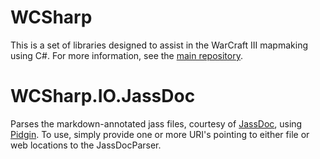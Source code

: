 # WCSharp
This is a set of libraries designed to assist in the WarCraft III mapmaking using C#.
For more information, see the [main repository](https://github.com/Orden4/WCSharp).

# WCSharp.IO.JassDoc
Parses the markdown-annotated jass files, courtesy of [JassDoc](https://github.com/lep/jassdoc), using [Pidgin](https://github.com/benjamin-hodgson/Pidgin).
To use, simply provide one or more URI's pointing to either file or web locations to the JassDocParser.